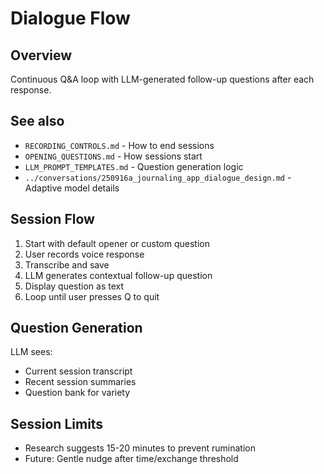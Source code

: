 # Dialogue Flow

## Overview

Continuous Q&A loop with LLM-generated follow-up questions after each response.

## See also

- `RECORDING_CONTROLS.md` - How to end sessions
- `OPENING_QUESTIONS.md` - How sessions start
- `LLM_PROMPT_TEMPLATES.md` - Question generation logic
- `../conversations/250916a_journaling_app_dialogue_design.md` - Adaptive model details

## Session Flow

1. Start with default opener or custom question
2. User records voice response
3. Transcribe and save
4. LLM generates contextual follow-up question
5. Display question as text
6. Loop until user presses Q to quit

## Question Generation

LLM sees:
- Current session transcript
- Recent session summaries
- Question bank for variety

## Session Limits

- Research suggests 15-20 minutes to prevent rumination
- Future: Gentle nudge after time/exchange threshold